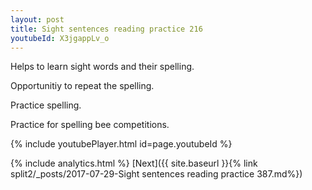 ```yaml
---
layout: post
title: Sight sentences reading practice 216
youtubeId: X3jgappLv_o
---
```

 
 
Helps to learn sight words and their spelling.

Opportunitiy to repeat the spelling. 

Practice spelling. 
 
Practice for spelling bee competitions. 
 
{% include youtubePlayer.html id=page.youtubeId %}
 
 
{% include analytics.html %} 
[Next]({{ site.baseurl }}{% link  split2/_posts/2017-07-29-Sight sentences reading practice 387.md%})
 
